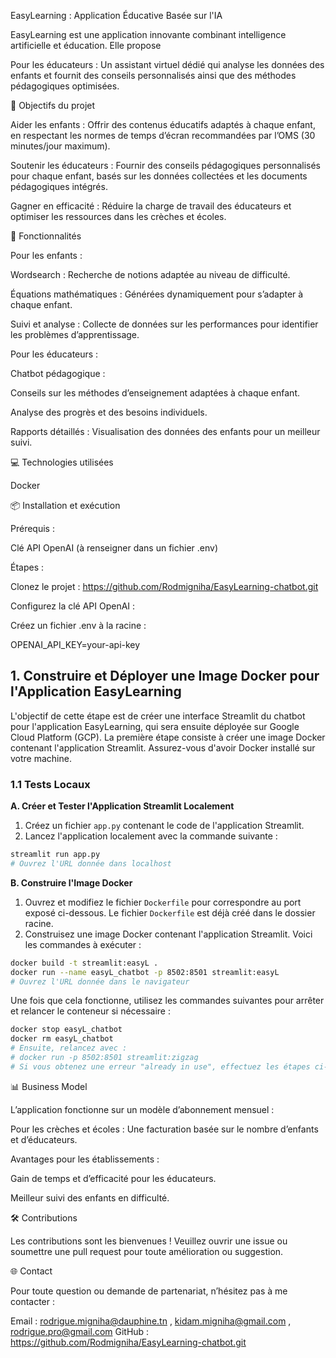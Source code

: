 EasyLearning : Application Éducative Basée sur l'IA

EasyLearning est une application innovante combinant intelligence artificielle et éducation. Elle propose

Pour les éducateurs : Un assistant virtuel dédié qui analyse les données des enfants et fournit des conseils personnalisés ainsi que des méthodes pédagogiques optimisées.

🌟 Objectifs du projet

Aider les enfants : Offrir des contenus éducatifs adaptés à chaque enfant, en respectant les normes de temps d’écran recommandées par l’OMS (30 minutes/jour maximum).

Soutenir les éducateurs : Fournir des conseils pédagogiques personnalisés pour chaque enfant, basés sur les données collectées et les documents pédagogiques intégrés.

Gagner en efficacité : Réduire la charge de travail des éducateurs et optimiser les ressources dans les crèches et écoles.

🔀 Fonctionnalités

Pour les enfants :

Wordsearch : Recherche de notions adaptée au niveau de difficulté.

Équations mathématiques : Générées dynamiquement pour s’adapter à chaque enfant.

Suivi et analyse : Collecte de données sur les performances pour identifier les problèmes d’apprentissage.

Pour les éducateurs :

Chatbot pédagogique :

Conseils sur les méthodes d’enseignement adaptées à chaque enfant.

Analyse des progrès et des besoins individuels.

Rapports détaillés : Visualisation des données des enfants pour un meilleur suivi.

💻 Technologies utilisées


Docker


📦 Installation et exécution

Prérequis :

Clé API OpenAI (à renseigner dans un fichier .env)

Étapes :

Clonez le projet : https://github.com/Rodmigniha/EasyLearning-chatbot.git


Configurez la clé API OpenAI :

Créez un fichier .env à la racine :

OPENAI_API_KEY=your-api-key

## 1. Construire et Déployer une Image Docker pour l'Application EasyLearning

L'objectif de cette étape est de créer une interface Streamlit du chatbot pour l'application EasyLearning, qui sera ensuite déployée sur Google Cloud Platform (GCP). La première étape consiste à créer une image Docker contenant l'application Streamlit. Assurez-vous d'avoir Docker installé sur votre machine.

### 1.1 Tests Locaux

**A. Créer et Tester l'Application Streamlit Localement**

1. Créez un fichier `app.py` contenant le code de l'application Streamlit.
2. Lancez l'application localement avec la commande suivante :

```bash
streamlit run app.py
# Ouvrez l'URL donnée dans localhost
```

**B. Construire l'Image Docker**

1. Ouvrez et modifiez le fichier `Dockerfile` pour correspondre au port exposé ci-dessous. Le fichier `Dockerfile` est déjà créé dans le dossier racine.
2. Construisez une image Docker contenant l'application Streamlit. Voici les commandes à exécuter :

```bash
docker build -t streamlit:easyL .
docker run --name easyL_chatbot -p 8502:8501 streamlit:easyL
# Ouvrez l'URL donnée dans le navigateur
```

Une fois que cela fonctionne, utilisez les commandes suivantes pour arrêter et relancer le conteneur si nécessaire :

```bash
docker stop easyL_chatbot
docker rm easyL_chatbot
# Ensuite, relancez avec :
# docker run -p 8502:8501 streamlit:zigzag
# Si vous obtenez une erreur "already in use", effectuez les étapes ci-dessus avant de relancer.
```

📊 Business Model

L’application fonctionne sur un modèle d’abonnement mensuel :

Pour les crèches et écoles : Une facturation basée sur le nombre d’enfants et d’éducateurs.

Avantages pour les établissements :

Gain de temps et d’efficacité pour les éducateurs.

Meilleur suivi des enfants en difficulté.

🛠 Contributions

Les contributions sont les bienvenues ! Veuillez ouvrir une issue ou soumettre une pull request pour toute amélioration ou suggestion.

🌐 Contact

Pour toute question ou demande de partenariat, n’hésitez pas à me contacter :

Email : rodrigue.migniha@dauphine.tn , kidam.migniha@gmail.com , rodrigue.pro@gmail.com
GitHub : https://github.com/Rodmigniha/EasyLearning-chatbot.git


```

